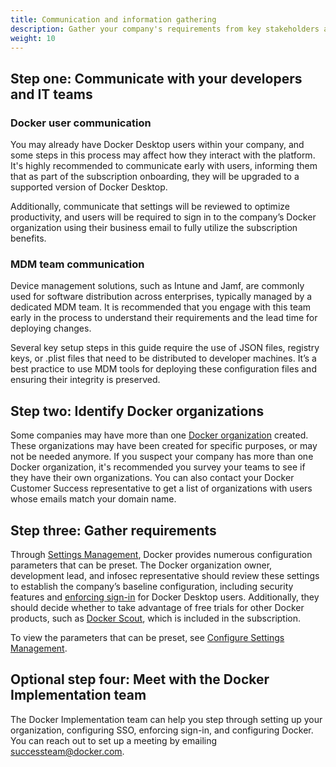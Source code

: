 ```yaml
---
title: Communication and information gathering
description: Gather your company's requirements from key stakeholders and communicate to your developers.
weight: 10
---
```


## Step one: Communicate with your developers and IT teams

### Docker user communication

You may already have Docker Desktop users within your company, and some steps in this process may affect how they interact with the platform. It's highly recommended to communicate early with users, informing them that as part of the subscription onboarding, they will be upgraded to a supported version of Docker Desktop. 

Additionally, communicate that settings will be reviewed to optimize productivity, and users will be required to sign in to the company’s Docker organization using their business email to fully utilize the subscription benefits.

### MDM team communication

Device management solutions, such as Intune and Jamf, are commonly used for software distribution across enterprises, typically managed by a dedicated MDM team. It is recommended that you engage with this team early in the process to understand their requirements and the lead time for deploying changes.

Several key setup steps in this guide require the use of JSON files, registry keys, or .plist files that need to be distributed to developer machines. It’s a best practice to use MDM tools for deploying these configuration files and ensuring their integrity is preserved.

## Step two: Identify Docker organizations

Some companies may have more than one [Docker organization](/manuals/admin/organization/_index.md) created. These organizations may have been created for specific purposes, or may not be needed anymore. If you suspect your company has more than one Docker organization, it's recommended you survey your teams to see if they have their own organizations. You can also contact your Docker Customer Success representative to get a list of organizations with users whose emails match your domain name.

## Step three: Gather requirements

Through [Settings Management](/manuals/security/for-admins/hardened-desktop/settings-management/_index.md), Docker provides numerous configuration parameters that can be preset. The Docker organization owner, development lead, and infosec representative should review these settings to establish the company’s baseline configuration, including security features and [enforcing sign-in](/manuals/security/for-admins/enforce-sign-in/_index.md) for Docker Desktop users. Additionally, they should decide whether to take advantage of free trials for other Docker products, such as [Docker Scout](/manuals/scout/_index.md), which is included in the subscription.

To view the parameters that can be preset, see [Configure Settings Management](/manuals/security/for-admins/hardened-desktop/settings-management/configure-json-file.md#step-two-configure-the-settings-you-want-to-lock-in).

## Optional step four: Meet with the Docker Implementation team

The Docker Implementation team can help you step through setting up your organization, configuring SSO, enforcing sign-in, and configuring Docker. You can reach out to set up a meeting by emailing successteam@docker.com.
